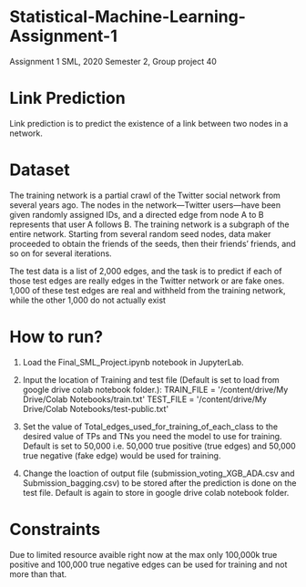 # Statistical-Machine-Learning-Assignment-1
Assignment 1 SML, 2020 Semester 2, Group project 40

# Link Prediction
Link prediction is to predict the existence of a link between two nodes in a network.

# Dataset
The training network is a partial crawl of the Twitter social network from several years ago. The nodes in the network—Twitter users—have been given randomly assigned IDs, and a directed edge from node A to B represents that user A follows B. The training network is a subgraph of the entire network. Starting from several random seed nodes, data maker proceeded to obtain the friends of the seeds, then their friends’ friends, and so on for several iterations.

The test data is a list of 2,000 edges, and the task is to predict if each of those test edges are really edges in the Twitter network or are fake ones. 1,000 of these test edges are real and withheld from the training network, while the other 1,000 do not actually exist

# How to run?

1. Load the Final_SML_Project.ipynb notebook in JupyterLab.

2. Input the location of Training and test file (Default is set to load from google drive colab notebook folder.):
    TRAIN_FILE = '/content/drive/My Drive/Colab Notebooks/train.txt'
    TEST_FILE = '/content/drive/My Drive/Colab Notebooks/test-public.txt'
    
3. Set the value of Total_edges_used_for_training_of_each_class to the desired value of TPs and TNs you need the model to use for training.
    Default is set to 50,000 i.e. 50,000 true positive (true edges) and 50,000 true negative (fake edge) would be used for training.
    
4. Change the loaction of output file (submission_voting_XGB_ADA.csv and Submission_bagging.csv) to be stored after the prediction is done on the test file.
    Default is again to store in google drive colab notebook folder.
    
# Constraints
Due to limited resource avaible right now at the max only 100,000k true positive and 100,000 true negative edges can be used for training and not more than that.
